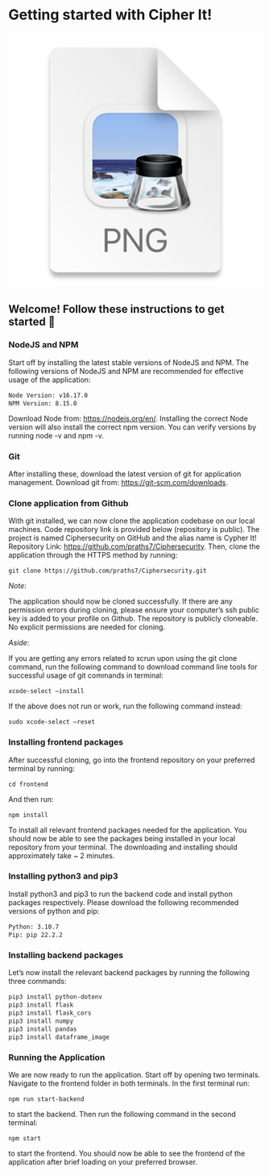 # Getting started with Cipher It!

![img.png](img.png)

## Welcome! Follow these instructions to get started 🙂

### NodeJS and NPM
Start off by installing the latest stable versions of NodeJS and NPM. The following versions of NodeJS and NPM are recommended for effective usage of the application:
```
Node Version: v16.17.0
NPM Version: 8.15.0
```
Download Node from: https://nodejs.org/en/. Installing the correct Node version will also install the correct npm version. You can verify versions by running node -v and npm -v.

### Git
After installing these, download the latest version of git for application management.
Download git from: https://git-scm.com/downloads.

### Clone application from Github
With git installed, we can now clone the application codebase on our local machines.
Code repository link is provided below (repository is public). The project is named Ciphersecurity on GitHub and the alias name is Cypher It! Repository Link: https://github.com/praths7/Ciphersecurity.
Then, clone the application through the HTTPS method by running:
```
git clone https://github.com/praths7/Ciphersecurity.git
```
*Note*:

The application should now be cloned successfully. If there are any permission errors during cloning, please ensure your computer’s ssh public key is added to your profile on Github. The repository is publicly cloneable. No explicit permissions are needed for cloning.

*Aside*:

If you are getting any errors related to xcrun upon using the git clone command, run the following command to download command line tools for successful usage of git commands in terminal:
```
xcode-select –install
```
If the above does not run or work, run the following command instead:
```
sudo xcode-select –reset
```

### Installing frontend packages
After successful cloning, go into the frontend repository on your preferred terminal by running:
```
cd frontend
```
And then run:
```
npm install
```
To install all relevant frontend packages needed for the application. You should now be able to see the packages being installed in your local repository from your terminal. The downloading and installing should approximately take ~ 2 minutes.

### Installing python3 and pip3
Install python3 and pip3 to run the backend code and install python packages respectively. Please download the following recommended versions of python and pip:
```
Python: 3.10.7
Pip: pip 22.2.2
```

### Installing backend packages
Let’s now install the relevant backend packages by running the following three commands:
```
pip3 install python-dotenv
pip3 install flask
pip3 install flask_cors
pip3 install numpy
pip3 install pandas
pip3 install dataframe_image
```

### Running the Application
We are now ready to run the application. Start off by opening two terminals. Navigate to the frontend folder in both terminals. In the first terminal run:
```
npm run start-backend
```
to start the backend. Then run the following command in the second terminal:
```
npm start
```
to start the frontend. You should now be able to see the frontend of the application after brief loading on your preferred browser.
